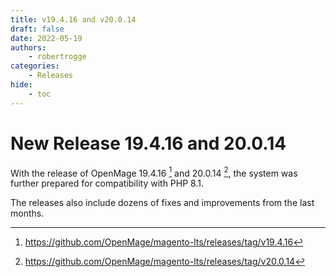 ```yaml
---
title: v19.4.16 and v20.0.14
draft: false
date: 2022-05-19
authors:
    - robertrogge
categories:
    - Releases
hide:
    - toc
---
```


# New Release 19.4.16 and 20.0.14

With the release of OpenMage 19.4.16 [^1] and 20.0.14 [^2], the system was further prepared for compatibility with PHP 8.1.

The releases also include dozens of fixes and improvements from the last months.

<!-- more -->

[^1]: https://github.com/OpenMage/magento-lts/releases/tag/v19.4.16
[^2]: https://github.com/OpenMage/magento-lts/releases/tag/v20.0.14
